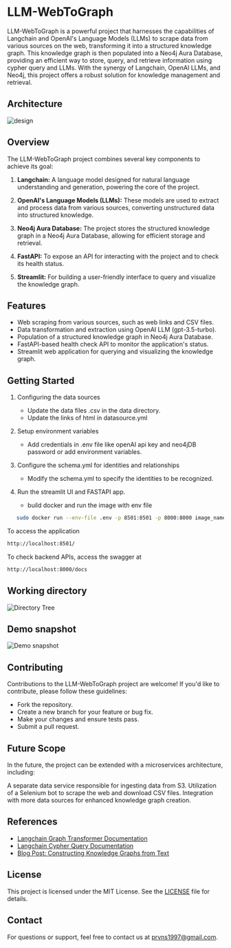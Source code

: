 # LLM-WebToGraph

LLM-WebToGraph is a powerful project that harnesses the capabilities of Langchain and OpenAI's Language Models (LLMs) to scrape data from various sources on the web, transforming it into a structured knowledge graph. This knowledge graph is then populated into a Neo4j Aura Database, providing an efficient way to store, query, and retrieve information using cypher query and LLMs. With the synergy of Langchain, OpenAI LLMs, and Neo4j, this project offers a robust solution for knowledge management and retrieval.

## Architecture
![design](https://github.com/prvnsingh/LLM-WebToGraph/blob/main/design.jpeg?raw=true)


## Overview

The LLM-WebToGraph project combines several key components to achieve its goal:

1. **Langchain:** A language model designed for natural language understanding and generation, powering the core of the project.

2. **OpenAI's Language Models (LLMs):** These models are used to extract and process data from various sources, converting unstructured data into structured knowledge.

3. **Neo4j Aura Database:** The project stores the structured knowledge graph in a Neo4j Aura Database, allowing for efficient storage and retrieval.

4. **FastAPI:** To expose an API for interacting with the project and to check its health status.

5. **Streamlit:** For building a user-friendly interface to query and visualize the knowledge graph.

## Features

- Web scraping from various sources, such as web links and CSV files.
- Data transformation and extraction using OpenAI LLM (gpt-3.5-turbo).
- Population of a structured knowledge graph in Neo4j Aura Database.
- FastAPI-based health check API to monitor the application's status.
- Streamlit web application for querying and visualizing the knowledge graph.

## Getting Started
1. Configuring the data sources
   - Update the data files .csv in the data directory.
   - Update the links of html in datasource.yml
2. Setup environment variables
   - Add credentials in .env file like openAI api key and neo4jDB password or add environment variables.

3. Configure the schema.yml for identities and relationships
   - Modify the schema.yml to specify the identities to be recognized.
4. Run the streamlit UI and FASTAPI app.
   - build docker and run the image with env file
~~~sh
   sudo docker run --env-file .env -p 8501:8501 -p 8000:8000 image_name 
~~~
To access the application
~~~html
http://localhost:8501/
~~~

To check backend APIs, access the swagger at
```html
http://localhost:8000/docs
```
## Working directory
![Directory Tree](https://github.com/prvnsingh/LLM-WebToGraph/blob/main/dirTree.jpg?raw=true)

## Demo snapshot
![Demo snapshot](https://github.com/prvnsingh/LLM-WebToGraph/blob/main/working.jpg?raw=true)

## Contributing

Contributions to the LLM-WebToGraph project are welcome! If you'd like to contribute, please follow these guidelines:

- Fork the repository.
- Create a new branch for your feature or bug fix.
- Make your changes and ensure tests pass.
- Submit a pull request.

## Future Scope
In the future, the project can be extended with a microservices architecture, including:

A separate data service responsible for ingesting data from S3.
Utilization of a Selenium bot to scrape the web and download CSV files.
Integration with more data sources for enhanced knowledge graph creation.

## References
- [Langchain Graph Transformer Documentation](https://python.langchain.com/docs/use_cases/graph/diffbot_graphtransformer)
- [Langchain Cypher Query Documentation](https://python.langchain.com/docs/use_cases/graph/graph_cypher_qa)
- [Blog Post: Constructing Knowledge Graphs from Text](https://blog.langchain.dev/constructing-knowledge-graphs-from-text-using-openai-functions/)

## License

This project is licensed under the MIT License. See the [LICENSE](LICENSE) file for details.

## Contact

For questions or support, feel free to contact us at [prvns1997@gmail.com](mailto:prvns1997@email.com).
